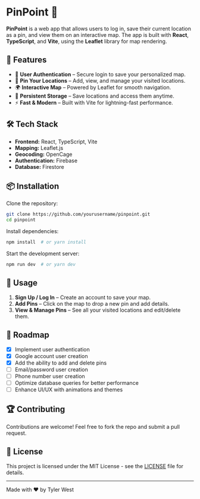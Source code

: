 # PinPoint 🧷

**PinPoint** is a web app that allows users to log in, save their current location as a pin, and view them on an interactive map. The app is built with **React**, **TypeScript**, and **Vite**, using the **Leaflet** library for map rendering.

## 🚀 Features

- 🔐 **User Authentication** – Secure login to save your personalized map.
- 📍 **Pin Your Locations** – Add, view, and manage your visited locations.
- 🌍 **Interactive Map** – Powered by Leaflet for smooth navigation.
- 💾 **Persistent Storage** – Save locations and access them anytime.
- ⚡ **Fast & Modern** – Built with Vite for lightning-fast performance.

## 🛠️ Tech Stack

- **Frontend:** React, TypeScript, Vite
- **Mapping:** Leaflet.js
- **Geocoding:** OpenCage
- **Authentication:** Firebase
- **Database:** Firestore

## 📦 Installation

Clone the repository:

```sh
git clone https://github.com/yourusername/pinpoint.git
cd pinpoint
```

Install dependencies:

```sh
npm install  # or yarn install
```

Start the development server:

```sh
npm run dev  # or yarn dev
```

## 📌 Usage

1. **Sign Up / Log In** – Create an account to save your map.
2. **Add Pins** – Click on the map to drop a new pin and add details.
3. **View & Manage Pins** – See all your visited locations and edit/delete them.

## 📌 Roadmap

- [x] Implement user authentication
- [x] Google account user creation
- [x] Add the ability to add and delete pins
- [ ] Email/password user creation
- [ ] Phone number user creation
- [ ] Optimize database queries for better performance
- [ ] Enhance UI/UX with animations and themes

## 🏆 Contributing

Contributions are welcome! Feel free to fork the repo and submit a pull request.

## 📄 License

This project is licensed under the MIT License - see the [LICENSE](LICENSE) file for details.

---

Made with ❤️ by Tyler West

